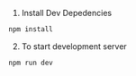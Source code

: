 

1. Install Dev Depedencies

```sh
npm install
```

2. To start development server

```sh
npm run dev
```

